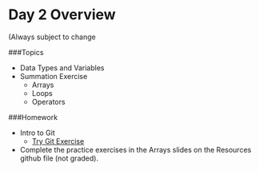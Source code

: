 # Day 2 Overview

(Always subject to change


###Topics

- Data Types and Variables
- Summation Exercise
  - Arrays
  - Loops
  - Operators  


###Homework
- Intro to Git
  - [Try Git Exercise](https://try.github.io/levels/1/challenges/1)
- Complete the practice exercises in the Arrays slides on the Resources github file (not graded). 
